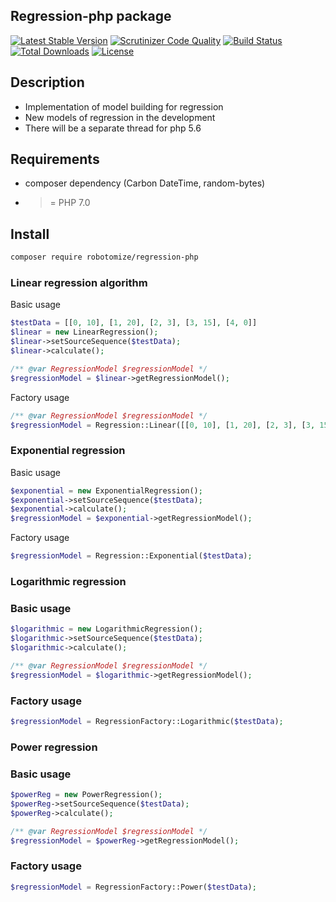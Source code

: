 ## Regression-php package
[![Latest Stable Version](https://poser.pugx.org/robotomize/regression-php/v/stable)](https://packagist.org/packages/robotomize/regression-php)
[![Scrutinizer Code Quality](https://scrutinizer-ci.com/g/robotomize/regression-php/badges/quality-score.png?b=master)](https://scrutinizer-ci.com/g/robotomize/regression-php/?branch=master)
[![Build Status](https://travis-ci.org/robotomize/regression-php.svg?branch=master)](https://travis-ci.org/robotomize/regression-php/)
[![Total Downloads](https://poser.pugx.org/robotomize/regression-php/downloads)](https://packagist.org/packages/robotomize/regression-php)
[![License](https://poser.pugx.org/robotomize/regression-php/license)](https://packagist.org/packages/robotomize/regression-php)
## Description
* Implementation of model building for regression
* New models of regression in the development
* There will be a separate thread for php 5.6

## Requirements
* composer dependency (Carbon DateTime, random-bytes)
* >= PHP 7.0

## Install
```sh
composer require robotomize/regression-php
```

### Linear regression algorithm

Basic usage
```php
$testData = [[0, 10], [1, 20], [2, 3], [3, 15], [4, 0]]
$linear = new LinearRegression();
$linear->setSourceSequence($testData);
$linear->calculate();

/** @var RegressionModel $regressionModel */
$regressionModel = $linear->getRegressionModel();

```

Factory usage

```php
/** @var RegressionModel $regressionModel */
$regressionModel = Regression::Linear([[0, 10], [1, 20], [2, 3], [3, 15], [4, 0]]);
```
### Exponential regression

Basic usage

```php
$exponential = new ExponentialRegression();
$exponential->setSourceSequence($testData);
$exponential->calculate();
$regressionModel = $exponential->getRegressionModel();
```

Factory usage

```php
$regressionModel = Regression::Exponential($testData);
```
### Logarithmic regression

### Basic usage
```php
$logarithmic = new LogarithmicRegression();
$logarithmic->setSourceSequence($testData);
$logarithmic->calculate();

/** @var RegressionModel $regressionModel */
$regressionModel = $logarithmic->getRegressionModel();
```

### Factory usage
```php
$regressionModel = RegressionFactory::Logarithmic($testData);
```

### Power regression

### Basic usage
```php
$powerReg = new PowerRegression();
$powerReg->setSourceSequence($testData);
$powerReg->calculate();

/** @var RegressionModel $regressionModel */
$regressionModel = $powerReg->getRegressionModel();
```

### Factory usage
```php
$regressionModel = RegressionFactory::Power($testData);
```
